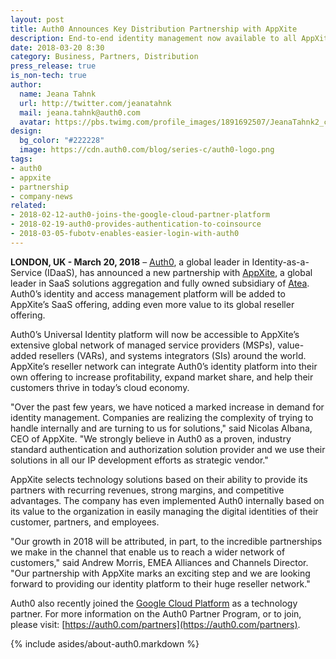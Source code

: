 ```yaml
---
layout: post
title: Auth0 Announces Key Distribution Partnership with AppXite
description: End-to-end identity management now available to all AppXite resellers.
date: 2018-03-20 8:30
category: Business, Partners, Distribution
press_release: true
is_non-tech: true
author:
  name: Jeana Tahnk
  url: http://twitter.com/jeanatahnk
  mail: jeana.tahnk@auth0.com
  avatar: https://pbs.twimg.com/profile_images/1891692507/JeanaTahnk2_crop_400x400.jpg
design:
  bg_color: "#222228"
  image: https://cdn.auth0.com/blog/series-c/auth0-logo.png
tags:
- auth0
- appxite
- partnership
- company-news
related:
- 2018-02-12-auth0-joins-the-google-cloud-partner-platform
- 2018-02-19-auth0-provides-authentication-to-coinsource
- 2018-03-05-fubotv-enables-easier-login-with-auth0
---
```


**LONDON, UK - March 20, 2018** – [Auth0](https://auth0.com/), a global leader in Identity-as-a-Service (IDaaS), has announced a new partnership with [AppXite](https://appxite.com/), a global leader in SaaS solutions aggregation and fully owned subsidiary of [Atea](https://www.atea.com/). Auth0’s identity and access management platform will be added to AppXite’s SaaS offering, adding even more value to its global reseller offering. 

Auth0’s Universal Identity platform will now be accessible to AppXite’s extensive global network of managed service providers (MSPs), value-added resellers (VARs), and systems integrators (SIs) around the world. AppXite’s reseller network can integrate Auth0’s identity platform into their own offering to increase profitability, expand market share, and help their customers thrive in today’s cloud economy. 
 
"Over the past few years, we have noticed a marked increase in demand for identity management. Companies are realizing the complexity of trying to handle internally and are turning to us for solutions," said Nicolas Albana, CEO of AppXite. "We strongly believe in Auth0 as a proven, industry standard authentication and authorization solution provider and we use their solutions in all our IP development efforts as strategic vendor."

AppXite selects technology solutions based on their ability to provide its partners with recurring revenues, strong margins, and competitive advantages. The company has even implemented Auth0 internally based on its value to the organization in easily managing the digital identities of their customer, partners, and employees. 

"Our growth in 2018 will be attributed, in part, to the incredible partnerships we make in the channel that enable us to reach a wider network of customers," said Andrew Morris, EMEA Alliances and Channels Director. "Our partnership with AppXite marks an exciting step and we are looking forward to providing our identity platform to their huge reseller network."

Auth0 also recently joined the [Google Cloud Platform](https://auth0.com/learn/gcp/) as a technology partner. For more information on the Auth0 Partner Program, or to join, please visit: [https://auth0.com/partners](https://auth0.com/partners).

{% include asides/about-auth0.markdown %}
